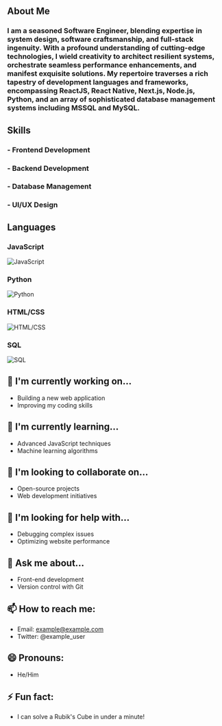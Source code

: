 ## About Me
### I am a seasoned Software Engineer, blending expertise in system design, software craftsmanship, and full-stack ingenuity. With a profound understanding of cutting-edge technologies, I wield creativity to architect resilient systems, orchestrate seamless performance enhancements, and manifest exquisite solutions. My repertoire traverses a rich tapestry of development languages and frameworks, encompassing ReactJS, React Native, Next.js, Node.js, Python, and an array of sophisticated database management systems including MSSQL and MySQL.

## Skills
### - Frontend Development
### - Backend Development
### - Database Management
### - UI/UX Design

## Languages
### JavaScript
![JavaScript](https://progress-bar.dev/90/?title=Fluency)
### Python
![Python](https://progress-bar.dev/80/?title=Fluency)
### HTML/CSS
![HTML/CSS](https://progress-bar.dev/95/?title=Fluency)
### SQL
![SQL](https://progress-bar.dev/85/?title=Fluency)


## 🔭 I'm currently working on...
- Building a new web application
- Improving my coding skills

## 🌱 I'm currently learning...
- Advanced JavaScript techniques
- Machine learning algorithms

## 👯 I'm looking to collaborate on...
- Open-source projects
- Web development initiatives

## 🤔 I'm looking for help with...
- Debugging complex issues
- Optimizing website performance

## 💬 Ask me about...
- Front-end development
- Version control with Git

## 📫 How to reach me:
- Email: example@example.com
- Twitter: @example_user

## 😄 Pronouns:
- He/Him

## ⚡ Fun fact:
- I can solve a Rubik's Cube in under a minute!
